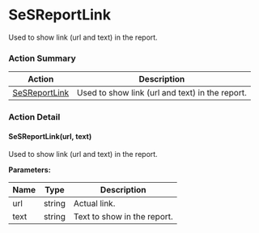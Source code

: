 # SeSReportLink

Used to show link (url and text) in the report.






<!-- ============================== property summary ========================== -->

	
<!-- ============================== action summary ========================== -->



### Action Summary

|  **Action** | **Description** | 
| ----------- | --------------- |
|	[SeSReportLink](#SeSReportLink) | Used to show link (url and text) in the report. |




<!-- ============================== property detail ========================== -->
	
	
<!-- ============================== action detail ========================== -->
	
### Action Detail
		
<a name="SeSReportLink"></a>    
#### SeSReportLink(url, text)

Used to show link (url and text) in the report.


**Parameters:**

|	**Name** | **Type** | **Description** |
| ---------- | -------- | --------------- |
| url | string |	Actual link. |
| text | string |	Text to show in the report. |






	

